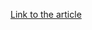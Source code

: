 [Link to the article](https://cloud.google.com/blog/topics/threat-intelligence/escalating-privileges-azure-kubernetes-services/)
